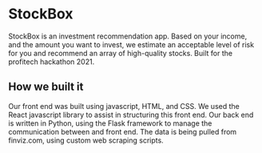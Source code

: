 # StockBox

StockBox is an investment recommendation app. Based on your income, and the amount you want to invest, we estimate an acceptable level of risk for you and recommend an array of high-quality stocks. Built for the profitech hackathon 2021. 

## How we built it
Our front end was built using javascript, HTML, and CSS. We used the React javascript library to assist in structuring this front end. Our back end is written in Python, using the Flask framework to manage the communication between and front end. The data is being pulled from finviz.com, using custom web scraping scripts.



